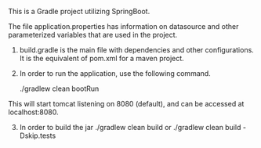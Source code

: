 This is a Gradle project utilizing SpringBoot. 

The file application.properties has information on datasource and other parameterized variables that are used in the project.

1. build.gradle is the main file with dependencies and other configurations. It is the equivalent of pom.xml for a maven project.

2. In order to run the application, use the following command.

    ./gradlew clean bootRun

This will start tomcat listening on 8080 (default), and can be accessed at localhost:8080.

3. In order to build the jar
    ./gradlew clean build or ./gradlew clean build -Dskip.tests


